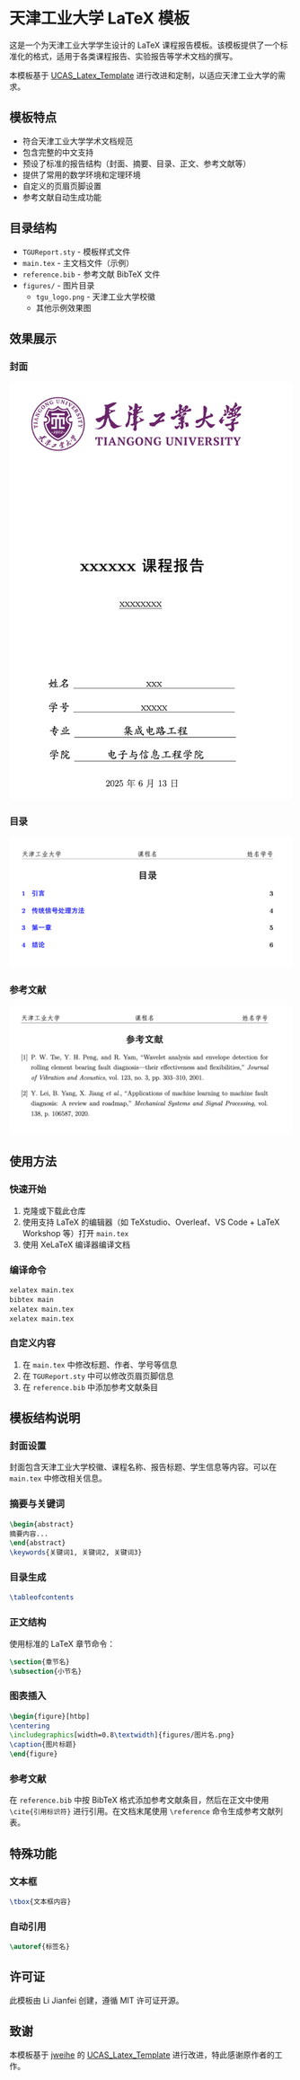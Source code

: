 # 天津工业大学 LaTeX 模板

这是一个为天津工业大学学生设计的 LaTeX 课程报告模板。该模板提供了一个标准化的格式，适用于各类课程报告、实验报告等学术文档的撰写。

本模板基于 [UCAS_Latex_Template](https://github.com/jweihe/UCAS_Latex_Template.git) 进行改进和定制，以适应天津工业大学的需求。

## 模板特点

- 符合天津工业大学学术文档规范
- 包含完整的中文支持
- 预设了标准的报告结构（封面、摘要、目录、正文、参考文献等）
- 提供了常用的数学环境和定理环境
- 自定义的页眉页脚设置
- 参考文献自动生成功能

## 目录结构

- `TGUReport.sty` - 模板样式文件
- `main.tex` - 主文档文件（示例）
- `reference.bib` - 参考文献 BibTeX 文件
- `figures/` - 图片目录
  - `tgu_logo.png` - 天津工业大学校徽
  - 其他示例效果图

## 效果展示

### 封面

![封面效果图](figures/封面.png)

### 目录

![目录效果图](figures/目录.png)

### 参考文献

![参考文献效果图](figures/参考文献.png)

## 使用方法

### 快速开始

1. 克隆或下载此仓库
2. 使用支持 LaTeX 的编辑器（如 TeXstudio、Overleaf、VS Code + LaTeX Workshop 等）打开 `main.tex`
3. 使用 XeLaTeX 编译器编译文档

### 编译命令

```bash
xelatex main.tex
bibtex main
xelatex main.tex
xelatex main.tex
```

### 自定义内容

1. 在 `main.tex` 中修改标题、作者、学号等信息
2. 在 `TGUReport.sty` 中可以修改页眉页脚信息
3. 在 `reference.bib` 中添加参考文献条目

## 模板结构说明

### 封面设置

封面包含天津工业大学校徽、课程名称、报告标题、学生信息等内容。可以在 `main.tex` 中修改相关信息。

### 摘要与关键词

```latex
\begin{abstract}
摘要内容...
\end{abstract}
\keywords{关键词1, 关键词2, 关键词3}
```

### 目录生成

```latex
\tableofcontents
```

### 正文结构

使用标准的 LaTeX 章节命令：

```latex
\section{章节名}
\subsection{小节名}
```

### 图表插入

```latex
\begin{figure}[htbp]
\centering
\includegraphics[width=0.8\textwidth]{figures/图片名.png}
\caption{图片标题}
\end{figure}
```

### 参考文献

在 `reference.bib` 中按 BibTeX 格式添加参考文献条目，然后在正文中使用 `\cite{引用标识符}` 进行引用。在文档末尾使用 `\reference` 命令生成参考文献列表。

## 特殊功能

### 文本框

```latex
\tbox{文本框内容}
```

### 自动引用

```latex
\autoref{标签名}
```

## 许可证

此模板由 Li Jianfei 创建，遵循 MIT 许可证开源。

## 致谢

本模板基于 [jweihe](https://github.com/jweihe) 的 [UCAS_Latex_Template](https://github.com/jweihe/UCAS_Latex_Template.git) 进行改进，特此感谢原作者的工作。

